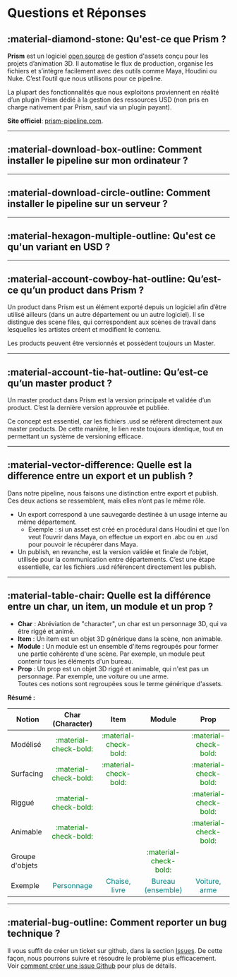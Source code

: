 # Questions et Réponses

## :material-diamond-stone: Qu'est-ce que Prism ?

**Prism** est un logiciel [open source](https://fr.wikipedia.org/wiki/Open_sourceww) de gestion d'assets conçu pour les projets d’animation 3D. Il automatise le flux de production, organise les fichiers et s’intègre facilement avec des outils comme Maya, Houdini ou Nuke. C’est l’outil que nous utilisons pour ce pipeline.

La plupart des fonctionnalités que nous exploitons proviennent en réalité d’un plugin Prism dédié à la gestion des ressources USD (non pris en charge nativement par Prism, sauf via un plugin payant).

**Site officiel**: [prism-pipeline.com](https://prism-pipeline.com/).


----

## :material-download-box-outline: Comment installer le pipeline sur mon ordinateur ?

----

## :material-download-circle-outline: Comment installer le pipeline sur un serveur ?

----

## :material-hexagon-multiple-outline: Qu'est ce qu'un variant en USD ?

----

## :material-account-cowboy-hat-outline: Qu’est-ce qu’un product dans Prism ?

Un product dans Prism est un élément exporté depuis un logiciel afin d’être utilisé ailleurs (dans un autre département ou un autre logiciel).
Il se distingue des scene files, qui correspondent aux scènes de travail dans lesquelles les artistes créent et modifient le contenu.

Les products peuvent être versionnés et possèdent toujours un Master.

----

## :material-account-tie-hat-outline: Qu’est-ce qu’un master product ?

Un master product dans Prism est la version principale et validée d’un product.
C’est la dernière version approuvée et publiée.

Ce concept est essentiel, car les fichiers .usd se réfèrent directement aux master products.
De cette manière, le lien reste toujours identique, tout en permettant un système de versioning efficace.

----

## :material-vector-difference: Quelle est la difference entre un **export** et un **publish** ?

Dans notre pipeline, nous faisons une distinction entre export et publish.
Ces deux actions se ressemblent, mais elles n’ont pas le même rôle.

- Un export correspond à une sauvegarde destinée à un usage interne au même département.
    - Exemple : si un asset est créé en procédural dans Houdini et que l’on veut l’ouvrir dans Maya, on effectue un export en .abc ou en .usd pour pouvoir le récupérer dans Maya.
- Un publish, en revanche, est la version validée et finale de l’objet, utilisée pour la communication entre départements.
C’est une étape essentielle, car les fichiers .usd référencent directement les publish.

----
## :material-table-chair: Quelle est la différence entre un char, un item, un module et un prop ?

- **Char** : Abréviation de "character", un char est un personnage 3D, qui va être riggé et animé.
- **Item** : Un item est un objet 3D générique dans la scène, non animable.
- **Module** : Un module est un ensemble d'items regroupés pour former une partie cohérente d'une scène. Par exemple, un module peut contenir tous les éléments d'un bureau.
- **Prop** : Un prop est un objet 3D riggé et animable, qui n'est pas un personnage. Par exemple, une voiture ou une arme.<br>
Toutes ces notions sont regroupées sous le terme générique d'assets.


**Résumé :**

| Notion      | Char (Character) | Item | Module | Prop |
|-------------|:---------------:|:----:|:------:|:----:|
| Modélisé    |     <font color="green">:material-check-bold:</font>         | <font color="green">:material-check-bold:</font>  |        | <font color="green">:material-check-bold:</font>  |
| Surfacing   |     <font color="green">:material-check-bold:</font>         | <font color="green">:material-check-bold:</font>  |        | <font color="green">:material-check-bold:</font>  |
| Riggué      |     <font color="green">:material-check-bold:</font>         |      |        | <font color="green">:material-check-bold:</font>  |
| Animable    |     <font color="green">:material-check-bold:</font>         |      |        | <font color="green">:material-check-bold:</font>  |
| Groupe d'objets |             |      |  <font color="green">:material-check-bold:</font>   |      |
| Exemple     | <font color="teal">Personnage</font>      | <font color="teal">Chaise, livre</font> | <font color="teal">Bureau (ensemble)</font> | <font color="teal">Voiture, arme</font> |


----

## :material-bug-outline: Comment reporter un bug technique ?

Il vous suffit de créer un ticket sur github, dans la section [Issues](https://github.com/ThomasEscalle/Pipeline_USD_2025-2026_src/issues). De cette façon, nous pourrons suivre et résoudre le problème plus efficacement.<br>
Voir [comment créer une issue Github](https://docs.github.com/en/issues/tracking-your-work-with-issues/using-issues/creating-an-issue) pour plus de détails.